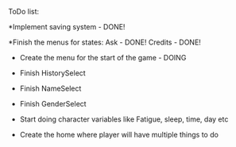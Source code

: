 ToDo list:

*Implement saving system - DONE!

*Finish the menus for states:
Ask - DONE!
Credits - DONE!

* Create the menu for the start of the game - DOING

* Finish HistorySelect

* Finish NameSelect

* Finish GenderSelect

* Start doing character variables like Fatigue, sleep, time, day etc

* Create the home where player will have multiple things to do



